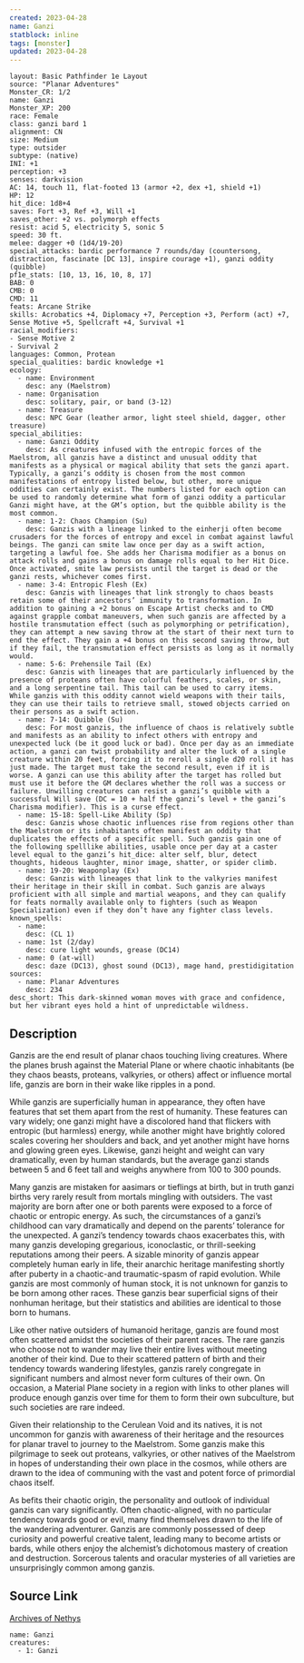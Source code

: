 ```yaml
---
created: 2023-04-28
name: Ganzi
statblock: inline
tags: [monster]
updated: 2023-04-28
---
```

```statblock
layout: Basic Pathfinder 1e Layout
source: "Planar Adventures"
Monster_CR: 1/2
name: Ganzi
Monster_XP: 200
race: Female
class: ganzi bard 1
alignment: CN
size: Medium
type: outsider
subtype: (native)
INI: +1
perception: +3
senses: darkvision
AC: 14, touch 11, flat-footed 13 (armor +2, dex +1, shield +1)
HP: 12
hit_dice: 1d8+4
saves: Fort +3, Ref +3, Will +1
saves_other: +2 vs. polymorph effects
resist: acid 5, electricity 5, sonic 5
speed: 30 ft.
melee: dagger +0 (1d4/19-20)
special_attacks: bardic performance 7 rounds/day (countersong, distraction, fascinate [DC 13], inspire courage +1), ganzi oddity (quibble)
pf1e_stats: [10, 13, 16, 10, 8, 17]
BAB: 0
CMB: 0
CMD: 11
feats: Arcane Strike
skills: Acrobatics +4, Diplomacy +7, Perception +3, Perform (act) +7, Sense Motive +5, Spellcraft +4, Survival +1
racial_modifiers:
- Sense Motive 2
- Survival 2
languages: Common, Protean
special_qualities: bardic knowledge +1
ecology:
  - name: Environment
    desc: any (Maelstrom)
  - name: Organisation
    desc: solitary, pair, or band (3-12)
  - name: Treasure
    desc: NPC Gear (leather armor, light steel shield, dagger, other treasure)
special_abilities:
  - name: Ganzi Oddity
    desc: As creatures infused with the entropic forces of the Maelstrom, all ganzis have a distinct and unusual oddity that manifests as a physical or magical ability that sets the ganzi apart. Typically, a ganzi’s oddity is chosen from the most common manifestations of entropy listed below, but other, more unique oddities can certainly exist. The numbers listed for each option can be used to randomly determine what form of ganzi oddity a particular Ganzi might have, at the GM’s option, but the quibble ability is the most common.
  - name: 1-2: Chaos Champion (Su)
    desc: Ganzis with a lineage linked to the einherji often become crusaders for the forces of entropy and excel in combat against lawful beings. The ganzi can smite law once per day as a swift action, targeting a lawful foe. She adds her Charisma modifier as a bonus on attack rolls and gains a bonus on damage rolls equal to her Hit Dice. Once activated, smite law persists until the target is dead or the ganzi rests, whichever comes first.
  - name: 3-4: Entropic Flesh (Ex)
    desc: Ganzis with lineages that link strongly to chaos beasts retain some of their ancestors’ immunity to transformation. In addition to gaining a +2 bonus on Escape Artist checks and to CMD against grapple combat maneuvers, when such ganzis are affected by a hostile transmutation effect (such as polymorphing or petrification), they can attempt a new saving throw at the start of their next turn to end the effect. They gain a +4 bonus on this second saving throw, but if they fail, the transmutation effect persists as long as it normally would.
  - name: 5-6: Prehensile Tail (Ex)
    desc: Ganzis with lineages that are particularly influenced by the presence of proteans often have colorful feathers, scales, or skin, and a long serpentine tail. This tail can be used to carry items. While ganzis with this oddity cannot wield weapons with their tails, they can use their tails to retrieve small, stowed objects carried on their persons as a swift action.
  - name: 7-14: Quibble (Su)
    desc: For most ganzis, the influence of chaos is relatively subtle and manifests as an ability to infect others with entropy and unexpected luck (be it good luck or bad). Once per day as an immediate action, a ganzi can twist probability and alter the luck of a single creature within 20 feet, forcing it to reroll a single d20 roll it has just made. The target must take the second result, even if it is worse. A ganzi can use this ability after the target has rolled but must use it before the GM declares whether the roll was a success or failure. Unwilling creatures can resist a ganzi’s quibble with a successful Will save (DC = 10 + half the ganzi’s level + the ganzi’s Charisma modifier). This is a curse effect.
  - name: 15-18: Spell-Like Ability (Sp)
    desc: Ganzis whose chaotic influences rise from regions other than the Maelstrom or its inhabitants often manifest an oddity that duplicates the effects of a specific spell. Such ganzis gain one of the following spelllike abilities, usable once per day at a caster level equal to the ganzi’s hit_dice: alter self, blur, detect thoughts, hideous laughter, minor image, shatter, or spider climb.
  - name: 19-20: Weaponplay (Ex)
    desc: Ganzis with lineages that link to the valkyries manifest their heritage in their skill in combat. Such ganzis are always proficient with all simple and martial weapons, and they can qualify for feats normally available only to fighters (such as Weapon Specialization) even if they don’t have any fighter class levels.
known_spells:
  - name:
    desc: (CL 1)
  - name: 1st (2/day)
    desc: cure light wounds, grease (DC14)
  - name: 0 (at-will)
    desc: daze (DC13), ghost sound (DC13), mage hand, prestidigitation
sources:
  - name: Planar Adventures
    desc: 234
desc_short: This dark-skinned woman moves with grace and confidence, but her vibrant eyes hold a hint of unpredictable wildness.
```
## Description
Ganzis are the end result of planar chaos touching living creatures. Where the planes brush against the Material Plane or where chaotic inhabitants (be they chaos beasts, proteans, valkyries, or others) affect or influence mortal life, ganzis are born in their wake like ripples in a pond.

 While ganzis are superficially human in appearance, they often have features that set them apart from the rest of humanity. These features can vary widely; one ganzi might have a discolored hand that flickers with entropic (but harmless) energy, while another might have brightly colored scales covering her shoulders and back, and yet another might have horns and glowing green eyes. Likewise, ganzi height and weight can vary dramatically, even by human standards, but the average ganzi stands between 5 and 6 feet tall and weighs anywhere from 100 to 300 pounds.

 Many ganzis are mistaken for aasimars or tieflings at birth, but in truth ganzi births very rarely result from mortals mingling with outsiders. The vast majority are born after one or both parents were exposed to a force of chaotic or entropic energy. As such, the circumstances of a ganzi’s childhood can vary dramatically and depend on the parents’ tolerance for the unexpected. A ganzi’s tendency towards chaos exacerbates this, with many ganzis developing gregarious, iconoclastic, or thrill-seeking reputations among their peers. A sizable minority of ganzis appear completely human early in life, their anarchic heritage manifesting shortly after puberty in a chaotic-and traumatic-spasm of rapid evolution. While ganzis are most commonly of human stock, it is not unknown for ganzis to be born among other races. These ganzis bear superficial signs of their nonhuman heritage, but their statistics and abilities are identical to those born to humans.

 Like other native outsiders of humanoid heritage, ganzis are found most often scattered amidst the societies of their parent races. The rare ganzis who choose not to wander may live their entire lives without meeting another of their kind. Due to their scattered pattern of birth and their tendency towards wandering lifestyles, ganzis rarely congregate in significant numbers and almost never form cultures of their own. On occasion, a Material Plane society in a region with links to other planes will produce enough ganzis over time for them to form their own subculture, but such societies are rare indeed.

 Given their relationship to the Cerulean Void and its natives, it is not uncommon for ganzis with awareness of their heritage and the resources for planar travel to journey to the Maelstrom. Some ganzis make this pilgrimage to seek out proteans, valkyries, or other natives of the Maelstrom in hopes of understanding their own place in the cosmos, while others are drawn to the idea of communing with the vast and potent force of primordial chaos itself.

 As befits their chaotic origin, the personality and outlook of individual ganzis can vary significantly. Often chaotic-aligned, with no particular tendency towards good or evil, many find themselves drawn to the life of the wandering adventurer. Ganzis are commonly possessed of deep curiosity and powerful creative talent, leading many to become artists or bards, while others enjoy the alchemist’s dichotomous mastery of creation and destruction. Sorcerous talents and oracular mysteries of all varieties are unsurprisingly common among ganzis.
## Source Link
[Archives of Nethys](https://aonprd.com/MonsterDisplay.aspx?ItemName=Ganzi)
```encounter-table
name: Ganzi
creatures:
  - 1: Ganzi
```

